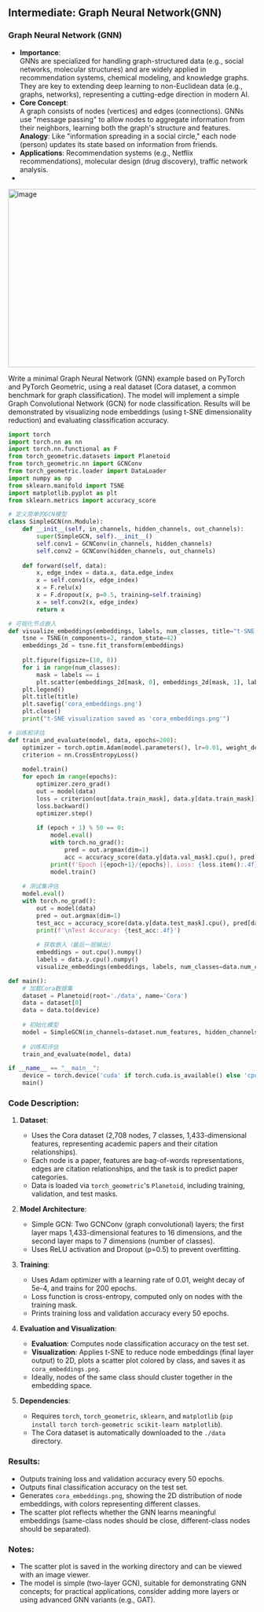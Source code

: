 ## Intermediate: Graph Neural Network(GNN)
### Graph Neural Network (GNN)
- **Importance**:  
  GNNs are specialized for handling graph-structured data (e.g., social networks, molecular structures) and are widely applied in recommendation systems, chemical modeling, and knowledge graphs.  
  They are key to extending deep learning to non-Euclidean data (e.g., graphs, networks), representing a cutting-edge direction in modern AI.  
- **Core Concept**:  
  A graph consists of nodes (vertices) and edges (connections). GNNs use "message passing" to allow nodes to aggregate information from their neighbors, learning both the graph's structure and features.  
  **Analogy**: Like "information spreading in a social circle," each node (person) updates its state based on information from friends.  
- **Applications**: Recommendation systems (e.g., Netflix recommendations), molecular design (drug discovery), traffic network analysis.
- 
<img width="700" height="363" alt="image" src="https://github.com/user-attachments/assets/47f67caf-be26-42b4-928e-b8db05f1afab" />  

Write a minimal Graph Neural Network (GNN) example based on PyTorch and PyTorch Geometric, using a real dataset (Cora dataset, a common benchmark for graph classification). The model will implement a simple Graph Convolutional Network (GCN) for node classification. Results will be demonstrated by visualizing node embeddings (using t-SNE dimensionality reduction) and evaluating classification accuracy.

```python
import torch
import torch.nn as nn
import torch.nn.functional as F
from torch_geometric.datasets import Planetoid
from torch_geometric.nn import GCNConv
from torch_geometric.loader import DataLoader
import numpy as np
from sklearn.manifold import TSNE
import matplotlib.pyplot as plt
from sklearn.metrics import accuracy_score

# 定义简单的GCN模型
class SimpleGCN(nn.Module):
    def __init__(self, in_channels, hidden_channels, out_channels):
        super(SimpleGCN, self).__init__()
        self.conv1 = GCNConv(in_channels, hidden_channels)
        self.conv2 = GCNConv(hidden_channels, out_channels)
    
    def forward(self, data):
        x, edge_index = data.x, data.edge_index
        x = self.conv1(x, edge_index)
        x = F.relu(x)
        x = F.dropout(x, p=0.5, training=self.training)
        x = self.conv2(x, edge_index)
        return x

# 可视化节点嵌入
def visualize_embeddings(embeddings, labels, num_classes, title="t-SNE Visualization of Node Embeddings"):
    tsne = TSNE(n_components=2, random_state=42)
    embeddings_2d = tsne.fit_transform(embeddings)
    
    plt.figure(figsize=(10, 8))
    for i in range(num_classes):
        mask = labels == i
        plt.scatter(embeddings_2d[mask, 0], embeddings_2d[mask, 1], label=f'Class {i}', alpha=0.5)
    plt.legend()
    plt.title(title)
    plt.savefig('cora_embeddings.png')
    plt.close()
    print("t-SNE visualization saved as 'cora_embeddings.png'")

# 训练和评估
def train_and_evaluate(model, data, epochs=200):
    optimizer = torch.optim.Adam(model.parameters(), lr=0.01, weight_decay=5e-4)
    criterion = nn.CrossEntropyLoss()
    
    model.train()
    for epoch in range(epochs):
        optimizer.zero_grad()
        out = model(data)
        loss = criterion(out[data.train_mask], data.y[data.train_mask])
        loss.backward()
        optimizer.step()
        
        if (epoch + 1) % 50 == 0:
            model.eval()
            with torch.no_grad():
                pred = out.argmax(dim=1)
                acc = accuracy_score(data.y[data.val_mask].cpu(), pred[data.val_mask].cpu())
            print(f'Epoch [{epoch+1}/{epochs}], Loss: {loss.item():.4f}, Validation Accuracy: {acc:.4f}')
            model.train()
    
    # 测试集评估
    model.eval()
    with torch.no_grad():
        out = model(data)
        pred = out.argmax(dim=1)
        test_acc = accuracy_score(data.y[data.test_mask].cpu(), pred[data.test_mask].cpu())
        print(f'\nTest Accuracy: {test_acc:.4f}')
        
        # 获取嵌入（最后一层输出）
        embeddings = out.cpu().numpy()
        labels = data.y.cpu().numpy()
        visualize_embeddings(embeddings, labels, num_classes=data.num_classes)

def main():
    # 加载Cora数据集
    dataset = Planetoid(root='./data', name='Cora')
    data = dataset[0]
    data = data.to(device)
    
    # 初始化模型
    model = SimpleGCN(in_channels=dataset.num_features, hidden_channels=16, out_channels=dataset.num_classes).to(device)
    
    # 训练和评估
    train_and_evaluate(model, data)

if __name__ == "__main__":
    device = torch.device('cuda' if torch.cuda.is_available() else 'cpu')
    main()
```

### Code Description:
1. **Dataset**:
   - Uses the Cora dataset (2,708 nodes, 7 classes, 1,433-dimensional features, representing academic papers and their citation relationships).
   - Each node is a paper, features are bag-of-words representations, edges are citation relationships, and the task is to predict paper categories.
   - Data is loaded via `torch_geometric`'s `Planetoid`, including training, validation, and test masks.

2. **Model Architecture**:
   - Simple GCN: Two GCNConv (graph convolutional) layers; the first layer maps 1,433-dimensional features to 16 dimensions, and the second layer maps to 7 dimensions (number of classes).
   - Uses ReLU activation and Dropout (p=0.5) to prevent overfitting.

3. **Training**:
   - Uses Adam optimizer with a learning rate of 0.01, weight decay of 5e-4, and trains for 200 epochs.
   - Loss function is cross-entropy, computed only on nodes with the training mask.
   - Prints training loss and validation accuracy every 50 epochs.

4. **Evaluation and Visualization**:
   - **Evaluation**: Computes node classification accuracy on the test set.
   - **Visualization**: Applies t-SNE to reduce node embeddings (final layer output) to 2D, plots a scatter plot colored by class, and saves it as `cora_embeddings.png`.
   - Ideally, nodes of the same class should cluster together in the embedding space.

5. **Dependencies**:
   - Requires `torch`, `torch_geometric`, `sklearn`, and `matplotlib` (`pip install torch torch-geometric scikit-learn matplotlib`).
   - The Cora dataset is automatically downloaded to the `./data` directory.

### Results:
- Outputs training loss and validation accuracy every 50 epochs.
- Outputs final classification accuracy on the test set.
- Generates `cora_embeddings.png`, showing the 2D distribution of node embeddings, with colors representing different classes.
- The scatter plot reflects whether the GNN learns meaningful embeddings (same-class nodes should be close, different-class nodes should be separated).

### Notes:
- The scatter plot is saved in the working directory and can be viewed with an image viewer.
- The model is simple (two-layer GCN), suitable for demonstrating GNN concepts; for practical applications, consider adding more layers or using advanced GNN variants (e.g., GAT).
